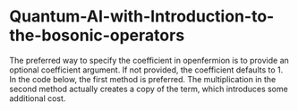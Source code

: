 # Quantum-AI-with-Introduction-to-the-bosonic-operators
The preferred way to specify the coefficient in openfermion is to provide an optional coefficient argument. If not provided, the coefficient defaults to 1. In the code below, the first method is preferred. The multiplication in the second method actually creates a copy of the term, which introduces some additional cost. 
